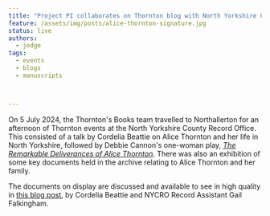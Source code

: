 ```yaml
---
title: "Project PI collaborates on Thornton blog with North Yorkshire County Record Office"
feature: /assets/img/posts/alice-thornton-signature.jpg
status: live
authors:
  - jedge
tags:
  - events
  - blogs
  - manuscripts



---
```

On 5 July 2024, the Thornton's Books team travelled to Northallerton for an afternoon of Thornton events at the North Yorkshire County Record Office. This consisted of a talk by Cordelia Beattie on Alice Thornton and her life in North Yorkshire, followed by Debbie Cannon's one-woman play, [*The Remarkable Deliverances of Alice Thornton*](https://debbiecannon.org/the-remarkable-deliverances-of-alice-thornton/). There was also an exhibition of some key documents held in the archive relating to Alice Thornton and her family.

The documents on display are discussed and available to see in high quality in [this blog post](https://nycroblog.com/2024/07/04/alice-thornton/), by Cordelia Beattie and NYCRO Record Assistant Gail Falkingham. 







